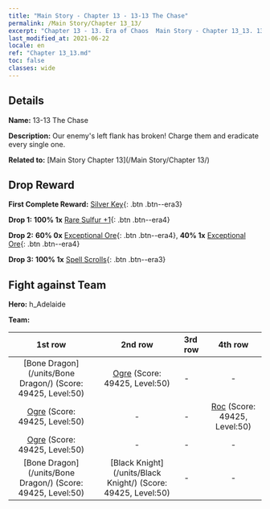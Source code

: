 ```yaml
---
title: "Main Story - Chapter 13 - 13-13 The Chase"
permalink: /Main Story/Chapter 13_13/
excerpt: "Chapter 13 - 13. Era of Chaos  Main Story - Chapter 13_13. 13-13 The Chase"
last_modified_at: 2021-06-22
locale: en
ref: "Chapter 13_13.md"
toc: false
classes: wide
---
```


## Details

 **Name:** 13-13 The Chase

 **Description:** Our enemy's left flank has broken! Charge them and eradicate every single one.

 **Related to:** [Main Story Chapter 13](/Main Story/Chapter 13/)

## Drop Reward

 **First Complete Reward:** [Silver Key](/Items/con_693/){: .btn .btn--era3}

 **Drop 1:** **100% 1x** [Rare Sulfur +1](/Items/mat_43/){: .btn .btn--era4}

 **Drop 2:** **60% 0x** [Exceptional Ore](/Items/mat_33/){: .btn .btn--era4}, **40% 1x** [Exceptional Ore](/Items/mat_33/){: .btn .btn--era4}

 **Drop 3:** **100% 1x** [Spell Scrolls](/Items/con_694/){: .btn .btn--era3}


## Fight against Team
 **Hero:** h_Adelaide

 **Team:**


  | 1st row | 2nd row | 3rd row | 4th row |
  |:----:|:----:|:----|:----:|
  | [Bone Dragon](/units/Bone Dragon/) (Score: 49425, Level:50)  | [Ogre](/units/Ogre/) (Score: 49425, Level:50)  | - | - |
  | [Ogre](/units/Ogre/) (Score: 49425, Level:50)  | - | - | [Roc](/units/Roc/) (Score: 49425, Level:50)  |
  | [Ogre](/units/Ogre/) (Score: 49425, Level:50)  | - | - | - |
  | [Bone Dragon](/units/Bone Dragon/) (Score: 49425, Level:50)  | [Black Knight](/units/Black Knight/) (Score: 49425, Level:50)  | - | - |


